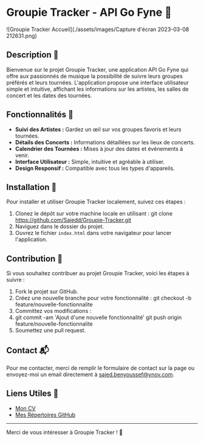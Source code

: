 # Groupie Tracker - API Go Fyne 🎵

![Groupie Tracker Accueil](./assets/images/Capture d'écran 2023-03-08 212631.png)

## Description 📝

Bienvenue sur le projet Groupie Tracker, une application API Go Fyne qui offre aux passionnés de musique la possibilité de suivre leurs groupes préférés et leurs tournées. L'application propose une interface utilisateur simple et intuitive, affichant les informations sur les artistes, les salles de concert et les dates des tournées.

## Fonctionnalités 🚀

- **Suivi des Artistes :** Gardez un œil sur vos groupes favoris et leurs tournées.
- **Détails des Concerts :** Informations détaillées sur les lieux de concerts.
- **Calendrier des Tournées :** Mises à jour des dates et événements à venir.
- **Interface Utilisateur :** Simple, intuitive et agréable à utiliser.
- **Design Responsif :** Compatible avec tous les types d'appareils.

## Installation 💽

Pour installer et utiliser Groupie Tracker localement, suivez ces étapes :

1. Clonez le dépôt sur votre machine locale en utilisant :
git clone https://github.com/Sajedd/Groupie-Tracker.git
2. Naviguez dans le dossier du projet.
3. Ouvrez le fichier `index.html` dans votre navigateur pour lancer l'application.

## Contribution 🤝

Si vous souhaitez contribuer au projet Groupie Tracker, voici les étapes à suivre :

1. Fork le projet sur GitHub.
2. Créez une nouvelle branche pour votre fonctionnalité :
git checkout -b feature/nouvelle-fonctionnalite
3. Committez vos modifications :
4. git commit -am 'Ajout d'une nouvelle fonctionnalité'
git push origin feature/nouvelle-fonctionnalite
5. Soumettez une pull request.

## Contact 📬

Pour me contacter, merci de remplir le formulaire de contact sur la page ou envoyez-moi un email directement à [sajed.benyoussef@ynov.com](mailto:votre-email@domaine.com).

## Liens Utiles 🔗

- [Mon CV](./assets/images/Cv.pdf)
- [Mes Répertoires GitHub](https://github.com/Sajedd)

---

Merci de vous intéresser à Groupie Tracker ! 🙏






